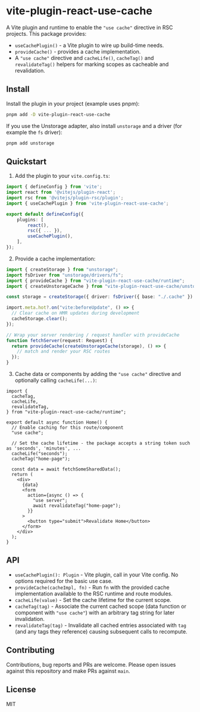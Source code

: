 # vite-plugin-react-use-cache

A Vite plugin and runtime to enable the `"use cache"` directive in RSC projects. This package provides:

- `useCachePlugin()` - a Vite plugin to wire up build-time needs.
- `provideCache()` - provides a cache implementation.
- A `"use cache"` directive and `cacheLife()`, `cacheTag()` and `revalidateTag()` helpers for marking scopes as cacheable and revalidation.

## Install

Install the plugin in your project (example uses pnpm):

```bash
pnpm add -D vite-plugin-react-use-cache
```

If you use the Unstorage adapter, also install `unstorage` and a driver (for example the `fs` driver):

```bash
pnpm add unstorage
```

## Quickstart

1. Add the plugin to your `vite.config.ts`:

```ts
import { defineConfig } from 'vite';
import react from '@vitejs/plugin-react';
import rsc from '@vitejs/plugin-rsc/plugin';
import { useCachePlugin } from 'vite-plugin-react-use-cache';

export default defineConfig({
	plugins: [
		react(),
		rsc({ ... }),
		useCachePlugin(),
	],
});
```

2. Provide a cache implementation:

```ts
import { createStorage } from "unstorage";
import fsDriver from "unstorage/drivers/fs";
import { provideCache } from "vite-plugin-react-use-cache/runtime";
import { createUnstorageCache } from "vite-plugin-react-use-cache/unstorage";

const storage = createStorage({ driver: fsDriver({ base: "./.cache" }) });

import.meta.hot?.on("vite:beforeUpdate", () => {
  // Clear cache on HMR updates during development
  cacheStorage.clear();
});

// Wrap your server rendering / request handler with provideCache
function fetchServer(request: Request) {
  return provideCache(createUnstorageCache(storage), () => {
    // match and render your RSC routes
  });
}
```

3. Cache data or components by adding the `"use cache"` directive and optionally calling `cacheLife(...)`:

```tsx
import {
  cacheTag,
  cacheLife,
  revalidateTag,
} from "vite-plugin-react-use-cache/runtime";

export default async function Home() {
  // Enable caching for this route/component
  "use cache";

  // Set the cache lifetime - the package accepts a string token such as 'seconds', 'minutes', ...
  cacheLife("seconds");
  cacheTag("home-page");

  const data = await fetchSomeSharedData();
  return (
    <div>
      {data}
      <form
        action={async () => {
          "use server";
          await revalidateTag("home-page");
        }}
      >
        <button type="submit">Revalidate Home</button>
      </form>
    </div>
  );
}
```

## API

- `useCachePlugin(): Plugin` - Vite plugin, call in your Vite config. No options required for the basic use case.
- `provideCache(cacheImpl, fn)` - Run `fn` with the provided cache implementation available to the RSC runtime and route modules.
- `cacheLife(value)` - Set the cache lifetime for the current scope.
- `cacheTag(tag)` - Associate the current cached scope (data function or component with `"use cache"`) with an arbitrary tag string for later invalidation.
- `revalidateTag(tag)` - Invalidate all cached entries associated with `tag` (and any tags they reference) causing subsequent calls to recompute.

## Contributing

Contributions, bug reports and PRs are welcome. Please open issues against this repository and make PRs against `main`.

## License

MIT
